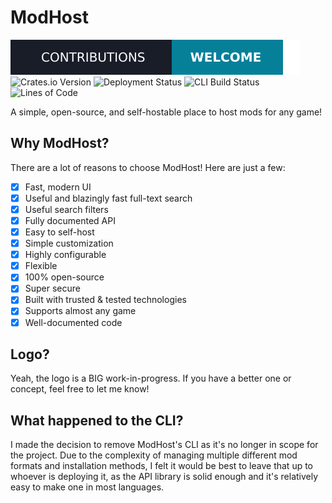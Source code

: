 # ModHost

![Contributions](./assets/contributions.svg)
![Crates.io Version](https://img.shields.io/crates/v/modhost-api?style=for-the-badge&labelColor=191d28)
![Deployment Status](https://img.shields.io/github/actions/workflow/status/RedstoneWizard08/ModHost/deploy.yml?branch=main&style=for-the-badge&label=Deployment&labelColor=191d28)
![CLI Build Status](https://img.shields.io/github/actions/workflow/status/RedstoneWizard08/ModHost/cli-build.yml?branch=main&style=for-the-badge&label=CLI%20Build&labelColor=191d28)
![Lines of Code](https://tokei.rs/b1/github/RedstoneWizard08/ModHost?style=for-the-badge&label=Lines+Of+Code)

A simple, open-source, and self-hostable place to host mods for any game!

## Why ModHost?

There are a lot of reasons to choose ModHost! Here are just a few:

- [x] Fast, modern UI
- [x] Useful and blazingly fast full-text search
- [x] Useful search filters
- [x] Fully documented API
- [x] Easy to self-host
- [x] Simple customization
- [x] Highly configurable
- [x] Flexible
- [x] 100% open-source
- [x] Super secure
- [x] Built with trusted & tested technologies
- [x] Supports almost any game
- [x] Well-documented code

## Logo?

Yeah, the logo is a BIG work-in-progress. If you have a better one or concept, feel free to let me know!

## What happened to the CLI?

I made the decision to remove ModHost's CLI as it's no longer in scope for the project.
Due to the complexity of managing multiple different mod formats and installation methods,
I felt it would be best to leave that up to whoever is deploying it, as the API library is
solid enough and it's relatively easy to make one in most languages.
